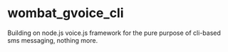 wombat_gvoice_cli
=================

Building on node.js voice.js framework for the pure purpose of cli-based sms messaging, nothing more.
